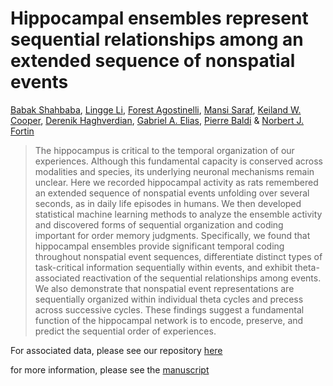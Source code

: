 # Hippocampal ensembles represent sequential relationships among an extended sequence of nonspatial events

[Babak Shahbaba](https://www.ics.uci.edu/~babaks/), [Lingge Li](https://github.com/modestbayes), [Forest Agostinelli](https://cse.sc.edu/~foresta/), [Mansi Saraf](https://www.linkedin.com/in/mansi-saraf-a06a581a0/), [Keiland W. Cooper](https://github.com/kwcooper), [Derenik Haghverdian](https://github.com/Derenik-H), [Gabriel A. Elias](https://github.com/gaelias), [Pierre Baldi](https://www.igb.uci.edu/~pfbaldi/) & [Norbert J. Fortin](https://fortinlab.bio.uci.edu/FortinLab/) 

> The hippocampus is critical to the temporal organization of our experiences. Although this fundamental capacity is conserved across modalities and species, its underlying neuronal mechanisms remain unclear. Here we recorded hippocampal activity as rats remembered an extended sequence of nonspatial events unfolding over several seconds, as in daily life episodes in humans. We then developed statistical machine learning methods to analyze the ensemble activity and discovered forms of sequential organization and coding important for order memory judgments. Specifically, we found that hippocampal ensembles provide significant temporal coding throughout nonspatial event sequences, differentiate distinct types of task-critical information sequentially within events, and exhibit theta-associated reactivation of the sequential relationships among events. We also demonstrate that nonspatial event representations are sequentially organized within individual theta cycles and precess across successive cycles. These findings suggest a fundamental function of the hippocampal network is to encode, preserve, and predict the sequential order of experiences.


For associated data, please see our repository [here](https://datadryad.org/stash/dataset/doi:10.7280/D14X30)

for more information, please see the [manuscript](https://doi.org/10.1038/s41467-022-28057-6)




